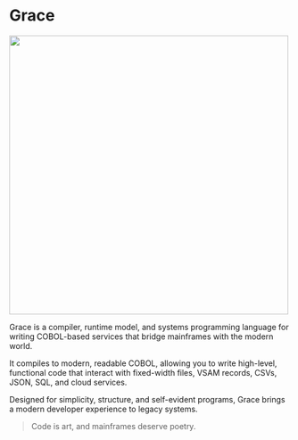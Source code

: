 # Grace

<img src="https://www.ufrgs.br/enigma/wp-content/uploads/2021/06/ghcobol.jpg" width="500">

Grace is a compiler, runtime model, and systems programming language for writing
COBOL-based services that bridge mainframes with the modern world.

It compiles to modern, readable COBOL, allowing you to write high-level, functional
code that interact with fixed-width files, VSAM records, CSVs, JSON, SQL, and cloud
services.

Designed for simplicity, structure, and self-evident programs, Grace brings a
modern developer experience to legacy systems.

> Code is art, and mainframes deserve poetry.

